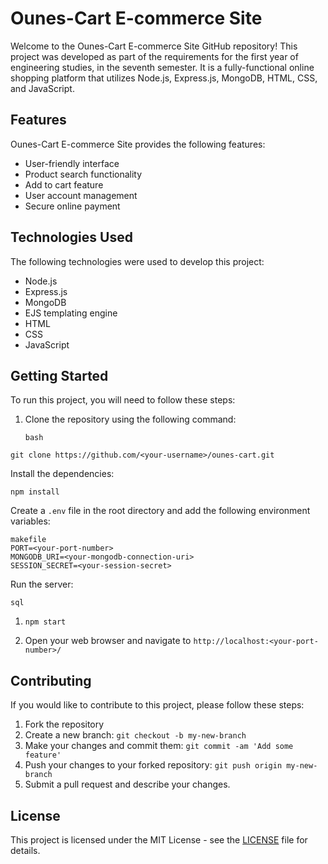 # Ounes-Cart E-commerce Site

Welcome to the Ounes-Cart E-commerce Site GitHub repository! This project was developed as part of the requirements for the first year of engineering studies, in the seventh semester. It is a fully-functional online shopping platform that utilizes Node.js, Express.js, MongoDB, HTML, CSS, and JavaScript.

## Features

Ounes-Cart E-commerce Site provides the following features:

- User-friendly interface
- Product search functionality
- Add to cart feature
- User account management
- Secure online payment

## Technologies Used

The following technologies were used to develop this project:

- Node.js
- Express.js
- MongoDB
- EJS templating engine
- HTML
- CSS
- JavaScript
  
  

## Getting Started

To run this project, you will need to follow these steps:

1. Clone the repository using the following command:

   ```
   bash
   ```

```
git clone https://github.com/<your-username>/ounes-cart.git
```

Install the dependencies:

```
npm install
```

Create a `.env` file in the root directory and add the following environment variables:

```
makefile
PORT=<your-port-number>
MONGODB_URI=<your-mongodb-connection-uri>
SESSION_SECRET=<your-session-secret>
```

Run the server:

```
sql
```

1. ```
   npm start
   ```

2. Open your web browser and navigate to `http://localhost:<your-port-number>/`

## Contributing

If you would like to contribute to this project, please follow these steps:

1. Fork the repository
2. Create a new branch: `git checkout -b my-new-branch`
3. Make your changes and commit them: `git commit -am 'Add some feature'`
4. Push your changes to your forked repository: `git push origin my-new-branch`
5. Submit a pull request and describe your changes.

## License

This project is licensed under the MIT License - see the [LICENSE](https://chat.openai.com/LICENSE) file for details.
